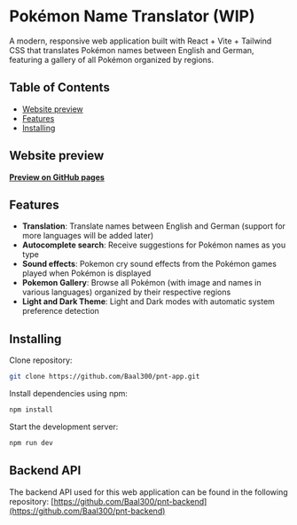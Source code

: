 # Pokémon Name Translator (WIP)

A modern, responsive web application built with React + Vite + Tailwind CSS that translates Pokémon names between English and German, featuring a gallery of all Pokémon organized by regions.

## Table of Contents

- [Website preview](#website-preview)
- [Features](#features)
- [Installing](#installing)

## Website preview

**[Preview on GitHub pages](https://baal300.github.io/pnt-app)**

## Features

- **Translation**: Translate names between English and German (support for more languages will be added later)
- **Autocomplete search**: Receive suggestions for Pokémon names as you type
- **Sound effects**: Pokemon cry sound effects from the Pokémon games played when Pokémon is displayed
- **Pokemon Gallery**: Browse all Pokémon (with image and names in various languages) organized by their respective regions
- **Light and Dark Theme**: Light and Dark modes with automatic system preference detection

## Installing

Clone repository:

```bash
git clone https://github.com/Baal300/pnt-app.git
```

Install dependencies using npm:

```bash
npm install
```

Start the development server:

```bash
npm run dev
```

## Backend API

The backend API used for this web application can be found in the following repository: [https://github.com/Baal300/pnt-backend](https://github.com/Baal300/pnt-backend)
